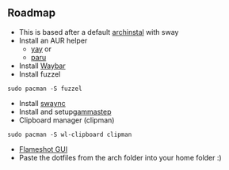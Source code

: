 ## Roadmap
- This is based after a default [archinstal](https://wiki.archlinux.org/title/Archinstall) with sway
- Install an AUR helper
    - [yay](https://github.com/Jguer/yay) or
    - [paru](https://github.com/morganamilo/paru)
- Install [Waybar](https://github.com/Alexays/Waybar)
- Install fuzzel
```shell
sudo pacman -S fuzzel
```
- Install [swaync](https://github.com/ErikReider/SwayNotificationCenter)
- Install and setup[gammastep](https://gitlab.com/chinstrap/gammastep)
- Clipboard manager (clipman)
```shell
sudo pacman -S wl-clipboard clipman
```
- [Flameshot GUI](https://flameshot.org/)
- Paste the dotfiles from the arch folder into your home folder :)
